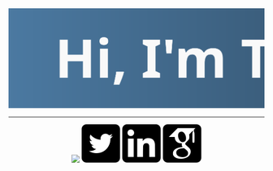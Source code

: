 <img src="https://raw.githubusercontent.com/TomasBeuzen/tomasbeuzen/2a0a6fb58210814a777c82a350c36aa60105c22b/readme/avatar-header.svg" alt="Hi!">

<hr>
<p align="center">
  <p align="center">
    <a href="https://twitter.com/TBeuzen" alt="Website"><img
src="https://www.tomasbeuzen.com/"></a>
    <a href="https://twitter.com/TBeuzen" alt="Twitter"><img src="https://raw.githubusercontent.com/TomasBeuzen/tomasbeuzen/9739014a7e7e3c886b2c60f7695dc84befd7e99c/readme/twitter.svg"></a>
    <a href="https://www.linkedin.com/in/tomas-beuzen-2b432a118/" alt="Linkedin"><img src="https://raw.githubusercontent.com/TomasBeuzen/tomasbeuzen/9739014a7e7e3c886b2c60f7695dc84befd7e99c/readme/linkedin.svg"></a>
    <a href="https://scholar.google.com.au/citations?user=v8Di958AAAAJ&hl=en" alt="Google Scholar"><img src="https://raw.githubusercontent.com/TomasBeuzen/tomasbeuzen/ab154cf5a41f1ce814b1891516f0359381744252/readme/google-scholar.svg"></a>
  </p>
</p>
